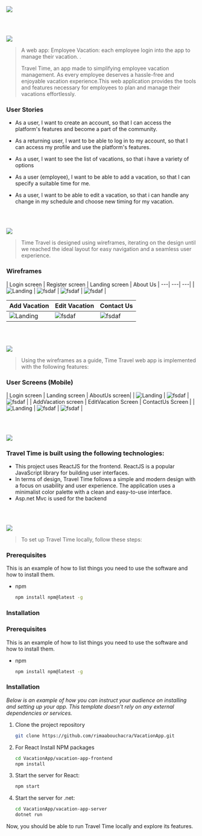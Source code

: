 <img src="./readme/title1.svg"/>

<br><br>

<!-- project philosophy -->
<img src="./readme/title2.svg"/>

> A web app: Employee Vacation: each employee login into the app to manage their vacation. .
>
> Travel Time, an app made to simplifying employee vacation management. As every employee deserves a hassle-free and enjoyable vacation experience.This web application provides the tools and features necessary for employees to plan and manage their vacations effortlessly.

### User Stories
- As a user, I want to create an account, so that I can access the platform's features and become a part of the community.

- As a returning user, I want to be able to log in to my account, so that I can access my profile and use the platform's features.

- As a user, I want to see the list of vacations, so that i have a variety of options

- As a user (employee), I want to be able to add a vacation, so that I can specify a suitable time for me.

- As a user, I want to be able to edit a vacation, so that i can handle any change in my schedule and choose new timing for my vacation.

<br><br>

<!-- Prototyping -->
<img src="./readme/title3.svg"/>

> Time Travel is designed using wireframes, iterating on the design until we reached the ideal layout for easy navigation and a seamless user experience.

### Wireframes
| Login screen  | Register screen |  Landing screen | About Us
| ---| ---| ---|
| ![Landing](./readme/demo/Login-page.png) | ![fsdaf](./readme/demo/Signup-page.png) | ![fsdaf](./readme/demo/homepage.png) |  ![fsdaf](./readme/demo/about-us.png) |

| Add Vacation  | Edit Vacation | Contact Us |
| ---| ---| ---|
| ![Landing](./readme/demo/new-vacation.png) | ![fsdaf](./readme/demo/edit-vacation.png) | ![fsdaf](./readme/demo/contact-us.png) |

<br><br>

<!-- Implementation -->
<img src="./readme/title4.svg"/>

> Using the wireframes as a guide, Time Travel web app is implemented with the following features:

### User Screens (Mobile)

| Login screen  |  Landing screen | AboutUs screen|
| ![Landing](./readme/demo/registration.gif) | ![fsdaf](./readme/demo/homepage.gif.png) | ![fsdaf](./readme/demo/about-us.gif.png) |
| AddVacation screen  | EditVacation Screen | ContactUs Screen |
| ![Landing](./readme/demo/new-vacation.gif) | ![fsdaf](./readme/demo/edit-vacation.gif) | ![fsdaf](./readme/demo/contact-us.gif) |

<br><br>

<!-- Tech stack -->
<img src="./readme/title5.svg"/>

###  Travel Time is built using the following technologies:

- This project uses ReactJS for the frontend. ReactJS is a popular JavaScript library for building user interfaces.
- In terms of design, Travel Time follows a simple and modern design with a focus on usability and user experience. The application uses a minimalist color palette with a clean and easy-to-use interface.
- Asp.net Mvc is used for the backend

<br><br>

<!-- How to run -->
<img src="./readme/title6.svg"/>

> To set up Travel Time locally, follow these steps:

### Prerequisites

This is an example of how to list things you need to use the software and how to install them.
* npm
  ```sh
  npm install npm@latest -g
  ```

### Installation

### Prerequisites

This is an example of how to list things you need to use the software and how to install them.
* npm
  ```sh
  npm install npm@latest -g
  ```

### Installation

_Below is an example of how you can instruct your audience on installing and setting up your app. This template doesn't rely on any external dependencies or services._

1. Clone the project repository
   ```sh
   git clone https://github.com/rimaabouchacra/VacationApp.git
   ```
3. For React Install NPM packages
   ```sh
   cd VacationApp/vacation-app-frontend
   npm install
   ```

4. Start the server for React:

   ```sh
   npm start
   
   ```   
5. Start the server for .net:

    ```sh
   cd VacationApp/vacation-app-server
   dotnet run
   ```

Now, you should be able to run Travel Time locally and explore its features.